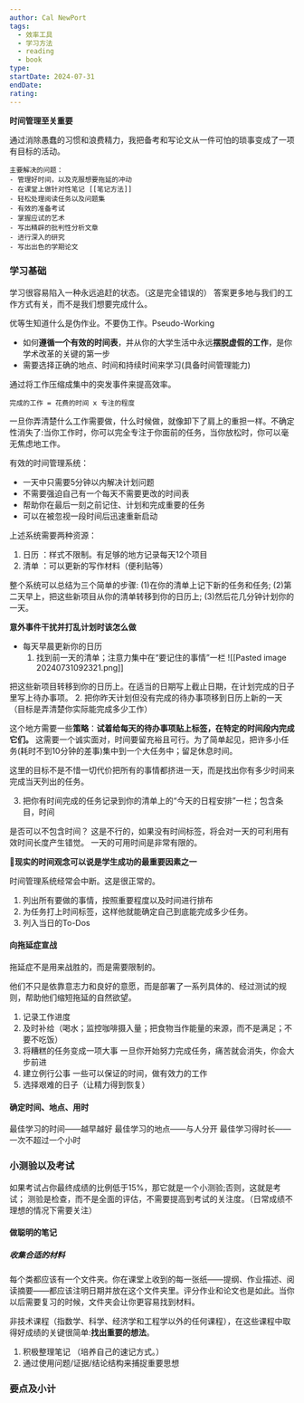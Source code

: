 ```yaml
---
author: Cal NewPort
tags:
  - 效率工具
  - 学习方法
  - reading
  - book
type: 
startDate: 2024-07-31
endDate: 
rating: 
---
```


**时间管理至关重要**


通过消除愚蠢的习惯和浪费精力，我把备考和写论文从一件可怕的琐事变成了一项有目标的活动。
```ad-abstract
主要解决的问题：
- 管理好时间，以及克服想要拖延的冲动
- 在课堂上做针对性笔记 [[笔记方法]]
- 轻松处理阅读任务以及问题集
- 有效的准备考试
- 掌握应试的艺术
- 写出精辟的批判性分析文章
- 进行深入的研究
- 写出出色的学期论文
```

### 学习基础
学习很容易陷入一种永远追赶的状态。（这是完全错误的）
答案更多地与我们的工作方式有关，而不是我们想要完成什么。

优等生知道什么是伪作业。不要伪工作。Pseudo-Working
- 如何**遵循一个有效的时间表**，并从你的大学生活中永远**摆脱虚假的工作**，是你学术改革的关键的第一步
- 需要选择正确的地点、时间和持续时间来学习(具备时间管理能力)

通过将工作压缩成集中的突发事件来提高效率。
```ad-note
完成的工作 = 花费的时间 x 专注的程度
```

一旦你弄清楚什么工作需要做，什么时候做，就像卸下了肩上的重担一样。不确定性消失了:当你工作时，你可以完全专注于你面前的任务，当你放松时，你可以毫无焦虑地工作。


有效的时间管理系统：
- 一天中只需要5分钟以内解决计划问题
- 不需要强迫自己有一个每天不需要更改的时间表
- 帮助你在最后一刻之前记住、计划和完成重要的任务
- 可以在被忽视一段时间后迅速重新启动

上述系统需要两种资源：

1. 日历 ：样式不限制。有足够的地方记录每天12个项目 
2. 清单 ：可以更新的写作材料（便利贴等）

整个系统可以总结为三个简单的步骤:
(1)在你的清单上记下新的任务和任务;
(2)第二天早上，把这些新项目从你的清单转移到你的日历上;
(3)然后花几分钟计划你的一天。


**意外事件干扰并打乱计划时该怎么做**

- 每天早晨更新你的日历
  1. 找到前一天的清单；注意力集中在“要记住的事情”一栏
![[Pasted image 20240731092321.png]]

把这些新项目转移到你的日历上。在适当的日期写上截止日期，在计划完成的日子里写上待办事项。
2. 把你昨天计划但没有完成的待办事项移到日历上新的一天 （目标是弄清楚你实际能完成多少工作）

这个地方需要一些**策略**：**试着给每天的待办事项贴上标签，在特定的时间段内完成它们。** 这需要一个诚实面对，时间要留充裕且可行。为了简单起见，把许多小任务(耗时不到10分钟的差事)集中到一个大任务中；留足休息时间。

这里的目标不是不惜一切代价把所有的事情都挤进一天，而是找出你有多少时间来完成当天列出的任务。

3. 把你有时间完成的任务记录到你的清单上的“今天的日程安排”一栏；包含条目，时间

是否可以不包含时间？ 这是不行的，如果没有时间标签，将会对一天的可利用有效时间长度产生错觉。 一天的可用时间是非常有限的。


🔴**现实的时间观念可以说是学生成功的最重要因素之一**



时间管理系统经常会中断。这是很正常的。 

1. 列出所有要做的事情，按照重要程度以及时间进行排布
2. 为任务打上时间标签，这样他就能确定自己到底能完成多少任务。
3. 列入当日的To-Dos



#### 向拖延症宣战

拖延症不是用来战胜的，而是需要限制的。

他们不只是依靠意志力和良好的意愿，而是部署了一系列具体的、经过测试的规则，帮助他们缩短拖延的自然欲望。

1. 记录工作进度
2. 及时补给（喝水；监控咖啡摄入量；把食物当作能量的来源，而不是满足；不要不吃饭）
3. 将糟糕的任务变成一项大事
   一旦你开始努力完成任务，痛苦就会消失，你会大步前进
4. 建立例行公事
   一些可以保证的时间，做有效力的工作
5. 选择艰难的日子（让精力得到恢复）

#### 确定时间、地点、用时 
最佳学习的时间——越早越好 
最佳学习的地点——与人分开
最佳学习得时长——一次不超过一个小时


### 小测验以及考试
如果考试占你最终成绩的比例低于15%，那它就是一个小测验;否则，这就是考试；
测验是检查，而不是全面的评估，不需要提高到考试的关注度。（日常成绩不理想的情况下需要关注）


#### 做聪明的笔记 

##### 收集合适的材料 
每个类都应该有一个文件夹。你在课堂上收到的每一张纸——提纲、作业描述、阅读摘要——都应该注明日期并放在这个文件夹里。评分作业和论文也是如此。当你以后需要复习的时候，文件夹会让你更容易找到材料。

非技术课程（指数学、科学、经济学和工程学以外的任何课程），在这些课程中取得好成绩的关键很简单:**找出重要的想法**。
1. 积极整理笔记 （培养自己的速记方式。）
2. 通过使用问题/证据/结论结构来捕捉重要思想








### 要点及小计






















































